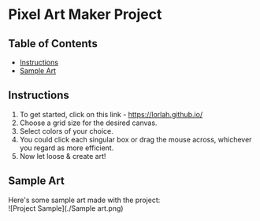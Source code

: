 # Pixel Art Maker Project

## Table of Contents

* [Instructions](#instructions)
* [Sample Art](#Sample-Art)

## Instructions

1. To get started, click on this link - https://lorlah.github.io/
2. Choose a grid size for the desired canvas.
3. Select colors of your choice.
4. You could click each singular box or drag the mouse across, whichever you regard as more efficient.
5. Now let loose & create art!

## <a name="Sample-Art"></a>Sample Art
Here's some sample art made with the project: <br/>
![Project Sample](./Sample art.png)
